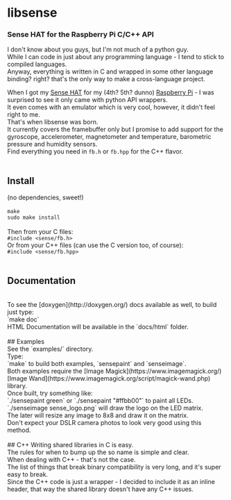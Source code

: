 # libsense
### Sense HAT for the Raspberry Pi C/C++ API

I don't know about you guys, but I'm not much of a python guy.<br/>
While I can code in just about any programming language - I tend to stick to compiled languages.<br/>
Anyway, everything is written in C and wrapped in some other language binding? right? that's the only way to make a cross-language project.

When I got my [Sense HAT](https://www.raspberrypi.org/products/sense-hat/) for my (4th? 5th? dunno) [Raspberry Pi](https://www.raspberrypi.org/) - I was surprised to see it only came with python API wrappers.<br/>
It even comes with an emulator which is very cool, however, it didn't feel right to me.<br/>
That's when libsense was born.<br/>
It currently covers the framebuffer only but I promise to add support for the gyroscope, accelerometer, magnetometer and temperature, barometric pressure and humidity sensors.<br/>
Find everything you need in `fb.h` or `fb.hpp` for the C++ flavor.<br/>
<br/>
## Install
(no dependencies, sweet!)<br/>
<br/>
`make`<br/>
`sudo make install`<br/>
<br/>
Then from your C files:<br/>
`#include <sense/fb.h>`<br/>
Or from your C++ files (can use the C version too, of course):<br/>
`#include <sense/fb.hpp>`<br/>
<br/>
## Documentation
<br/>
To see the [doxygen](http://doxygen.org/) docs available as well, to build just type:<br/>
`make doc`<br/>
HTML Documentation will be available in the `docs/html` folder.<br/>
<br/>
## Examples
<br/>
See the `examples/` directory.<br/>
Type:<br/>
`make` to build both examples, `sensepaint` and `senseimage`.<br/>
Both examples require the [Image Magick](https://www.imagemagick.org/) [Image Wand](https://www.imagemagick.org/script/magick-wand.php) library.<br/>
Once built, try something like:<br/>
`./sensepaint green` or `./sensepaint "#ffbb00"` to paint all LEDs.<br/>
`./senseimage sense_logo.png` will draw the logo on the LED matrix.<br/>
The later will resize any image to 8x8 and draw it on the matrix.<br/>
Don't expect your DSLR camera photos to look very good using this method.<br/>
<br/>
## C++
Writing shared libraries in C is easy.<br/>
The rules for when to bump up the so name is simple and clear.<br/>
When dealing with C++ - that's not the case.<br/>
The list of things that break binary compatibility is very long, and it's super easy to break.<br/>
Since the C++ code is just a wrapper - I decided to include it as an inline header, that way the shared library doesn't have any C++ issues.<br/>
